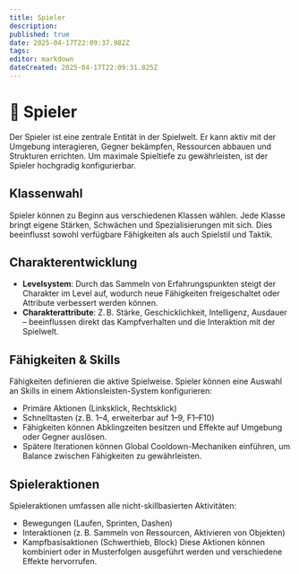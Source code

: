 ```yaml
---
title: Spieler
description: 
published: true
date: 2025-04-17T22:09:37.982Z
tags: 
editor: markdown
dateCreated: 2025-04-17T22:09:31.825Z
---
```


# 👤 Spieler

Der Spieler ist eine zentrale Entität in der Spielwelt. Er kann aktiv mit der Umgebung interagieren, Gegner bekämpfen, Ressourcen abbauen und Strukturen errichten. Um maximale Spieltiefe zu gewährleisten, ist der Spieler hochgradig konfigurierbar.

## Klassenwahl
Spieler können zu Beginn aus verschiedenen Klassen wählen. Jede Klasse bringt eigene Stärken, Schwächen und Spezialisierungen mit sich. Dies beeinflusst sowohl verfügbare Fähigkeiten als auch Spielstil und Taktik.

## Charakterentwicklung
- **Levelsystem**: Durch das Sammeln von Erfahrungspunkten steigt der Charakter im Level auf, wodurch neue Fähigkeiten freigeschaltet oder Attribute verbessert werden können.
- **Charakterattribute**: Z. B. Stärke, Geschicklichkeit, Intelligenz, Ausdauer – beeinflussen direkt das Kampfverhalten und die Interaktion mit der Spielwelt.

## Fähigkeiten & Skills
Fähigkeiten definieren die aktive Spielweise. Spieler können eine Auswahl an Skills in einem Aktionsleisten-System konfigurieren:
- Primäre Aktionen (Linksklick, Rechtsklick)
- Schnelltasten (z. B. 1–4, erweiterbar auf 1–9, F1–F10)
- Fähigkeiten können Abklingzeiten besitzen und Effekte auf Umgebung oder Gegner auslösen.
- Spätere Iterationen können Global Cooldown-Mechaniken einführen, um Balance zwischen Fähigkeiten zu gewährleisten.

## Spieleraktionen
Spieleraktionen umfassen alle nicht-skillbasierten Aktivitäten:
- Bewegungen (Laufen, Sprinten, Dashen)
- Interaktionen (z. B. Sammeln von Ressourcen, Aktivieren von Objekten)
- Kampfbasisaktionen (Schwerthieb, Block)
Diese Aktionen können kombiniert oder in Musterfolgen ausgeführt werden und verschiedene Effekte hervorrufen.
